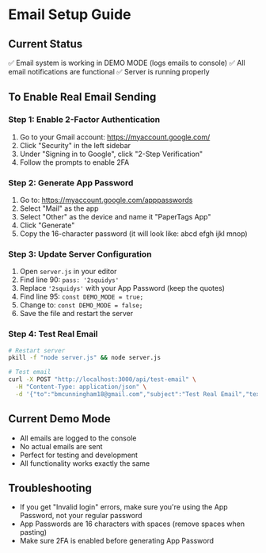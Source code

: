# Email Setup Guide

## Current Status
✅ Email system is working in DEMO MODE (logs emails to console)
✅ All email notifications are functional
✅ Server is running properly

## To Enable Real Email Sending

### Step 1: Enable 2-Factor Authentication
1. Go to your Gmail account: https://myaccount.google.com/
2. Click "Security" in the left sidebar
3. Under "Signing in to Google", click "2-Step Verification"
4. Follow the prompts to enable 2FA

### Step 2: Generate App Password
1. Go to: https://myaccount.google.com/apppasswords
2. Select "Mail" as the app
3. Select "Other" as the device and name it "PaperTags App"
4. Click "Generate"
5. Copy the 16-character password (it will look like: abcd efgh ijkl mnop)

### Step 3: Update Server Configuration
1. Open `server.js` in your editor
2. Find line 90: `pass: '2squidys'`
3. Replace `'2squidys'` with your App Password (keep the quotes)
4. Find line 95: `const DEMO_MODE = true;`
5. Change to: `const DEMO_MODE = false;`
6. Save the file and restart the server

### Step 4: Test Real Email
```bash
# Restart server
pkill -f "node server.js" && node server.js

# Test email
curl -X POST "http://localhost:3000/api/test-email" \
  -H "Content-Type: application/json" \
  -d '{"to":"bmcunningham18@gmail.com","subject":"Test Real Email","text":"This is a real email!"}'
```

## Current Demo Mode
- All emails are logged to the console
- No actual emails are sent
- Perfect for testing and development
- All functionality works exactly the same

## Troubleshooting
- If you get "Invalid login" errors, make sure you're using the App Password, not your regular password
- App Passwords are 16 characters with spaces (remove spaces when pasting)
- Make sure 2FA is enabled before generating App Password
